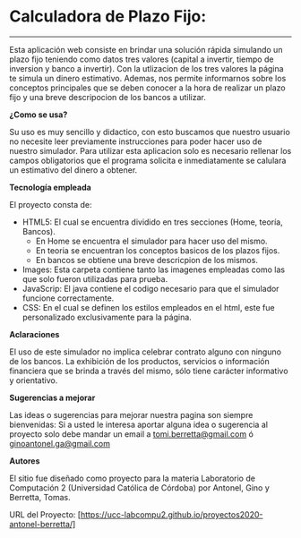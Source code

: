 # Calculadora de Plazo Fijo:
***
Esta aplicación web consiste en brindar una solución rápida simulando un plazo fijo teniendo como datos tres valores (capital a invertir, tiempo de inversion y banco a invertir). Con la utlizacion de los tres valores la página te simula un dinero estimativo.
Ademas, nos permite informarnos sobre los conceptos principales que se deben conocer a la hora de realizar un plazo fijo y una breve descripocion de los bancos a utilizar.

**¿Como se usa?**

Su uso es muy sencillo y didactico, con esto buscamos que nuestro usuario no necesite leer previamente instrucciones para poder hacer uso de nuestro simulador.
Para utilizar esta aplicacion solo es necesario rellenar los campos obligatorios que el programa solicita e inmediatamente se calulara un estimativo del dinero a obtener.

**Tecnología empleada**

El proyecto consta de:
- HTML5: El cual se encuentra dividido en tres secciones (Home, teoría, Bancos).
    -  En Home se encuentra el simulador para hacer uso del mismo.
    - En teoria se encuentran los conceptos basicos de los plazos fijos.
    - En bancos se obtiene una breve descricpion de los mismos.
- Images: Esta carpeta contiene tanto las imagenes empleadas como las que solo fueron utilizadas para prueba.
- JavaScrip: El java contiene el codigo necesario para que el simulador funcione correctamente.
- CSS: En el cual se definen los estilos empleados en el html, este fue personalizado exclusivamente para la página.

**Aclaraciones**

El uso de este simulador no implica celebrar contrato alguno con ninguno de los bancos. La exhibición de los productos, servicios o información financiera que se brinda a través del mismo, sólo tiene carácter informativo y orientativo.

**Sugerencias a mejorar**

Las ideas o sugerencias para mejorar nuestra pagina son siempre bienvenidas: Si a usted le interesa aportar alguna idea o sugerencia al proyecto solo debe mandar un email a tomi.berretta@gmail.com ó ginoantonel.ga@gmail.com

**Autores**

El sitio fue diseñado como proyecto para la materia Laboratorio de Computación 2 (Universidad Católica de Córdoba) por Antonel, Gino y Berretta, Tomas.


URL del Proyecto: [https://ucc-labcompu2.github.io/proyectos2020-antonel-berretta/]
